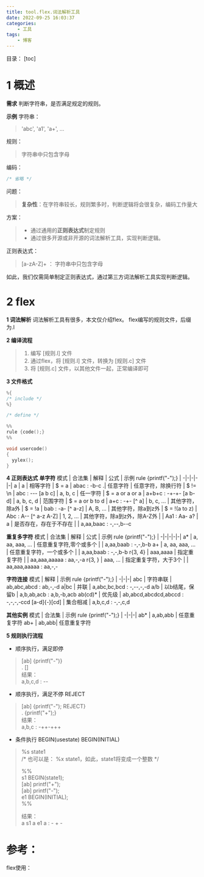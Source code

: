 ```yaml
---
title: tool.flex.词法解析工具
date: 2022-09-25 16:03:37
categories:
    - 工具
tags:
    - 博客
---
```


目录：
[toc]

# 1 概述
**需求**
判断字符串，是否满足规定的规则。 

**示例**
字符串：
> 'abc', 'a1', 'a+', ...

规则：
> 字符串中只包含字母

编码：
```c
/* 省略 */
```

问题：
> **复杂性**：在字符串较长，规则繁多时，判断逻辑将会很复杂，编码工作量大

方案：
> - 通过通用的**正则表达式**制定规则
> - 通过很多开源或非开源的词法解析工具，实现判断逻辑。

正则表达式：
> [a-zA-Z]+  ： 字符串中只包含字母

如此，我们仅需简单制定正则表达式，通过第三方词法解析工具实现判断逻辑。


# 2 flex
**1 词法解析**
词法解析工具有很多，本文仅介绍flex。
flex编写的规则文件，后缀为.l

**2 编译流程**
> 1. 编写 [规则.l] 文件
> 2. 通过flex，将 [规则.l] 文件，转换为 [规则.c] 文件
> 3. 将 [规则.c] 文件，以其他文件一起，正常编译即可

**3 文件格式**
```c
%{
/* include */
%}

/* define */

%%
rule {code();}
%%

void usercode()
{  
  yylex();
}
```

**4 正则表达式**
**单字符**
模式 | 合法集 | 解释 | 公式 | 示例 rule {printf("-");} |
-|-|-|-|-|
a | a | 相等字符 | $ = a | abac : -b-c
.| 任意字符 | 任意字符，除换行符 | $ != \n | abc : ---
[a b c] | a, b, c | 任一字符 | $ = a or a or a | a+b+c : -+-+-
[a b-d] | a, b, c, d | 范围字符 | $ = a or b to d | a+c : -+-
[^ a] | b, c, ... | 其他字符，除a外 | $ = !a | bab : -a-
[^ a-z] | A, B, ... | 其他字符，除a到z外 | $ = !(a to z) | Abc : A--
[^ a-z A-Z] | 1, 2, ... | 其他字符，除a到z外，除A-Z外 | | Aa1 : Aa-
a? | a | 是否存在，存在于不存在 | | a,aa,baac : -,--,b--c

**重复多字符**
模式 | 合法集 | 解释 | 公式 | 示例 rule {printf("-");} |
-|-|-|-|-|
a* | a, aa, aaa, ... | 任意重复字符,零个或多个 | | a,aa,baab : -,-,b-b
a+ | a, aa, aaa, ... | 任意重复字符，一个或多个 | | a,aa,baab : -,-,b-b
r{3, 4} | aaa,aaaa | 指定重复字符 | | aa,aaa,aaaaa : aa,-,-a
r{3, } | aaa, ... | 指定重复字符，大于3个 | | aa,aaa,aaaaa : aa,-,-

**字符连接**
模式 | 解释 | 示例 rule {printf("-");} |
-|-|-|
abc | 字符串联 | ab,abc,abcd : ab,-,-d
a\|bc | 并联 | a,abc,bc,bcd : -,--,-,-d
a/b | 以b结尾，保留b | a,b,ab,acb : a,b,-b,acb
ab(cd)* | 优先级 | ab,abcd,abcdcd,abccd : -,-,-,-ccd
[a-d]{-}[cd] | 集合相减 | a,b,c,d : -,-,c,d

**其他实例**
模式 | 合法集 | 示例 rule {printf("-");} |
-|-|-|
ab* | a,ab,abb | 任意重复字符
ab+ | ab,abb| 任意重复字符 

**5 规则执行流程**
- 顺序执行，满足即停
>[ab] {printf("-")}  
. []  
结果：  
a,b,c,d : --  
- 顺序执行，满足不停 REJECT
> [ab] {printf("-"); REJECT}  
. {printf("+");}  
结果：  
a,b,c : -++-+++  
- 条件执行 BEGIN(usestate) BEGIN(INITIAL)
> %s state1  
> /* 也可以是： %x state1，如此，state1将变成一个整数 */  
>  
> %%  
> s1 BEGIN(state1);  
> <state1>[ab] printf("+");  
> [ab] printf("-");  
> e1 BEGIN(INITIAL);  
> %%  
>  
> 结果：  
> a s1 a e1 a : - + -  



# 参考：
flex使用：



